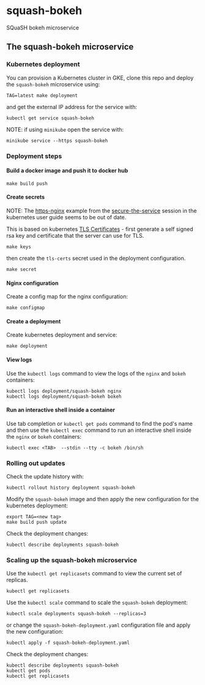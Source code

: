 # squash-bokeh
SQuaSH bokeh microservice

## The squash-bokeh microservice


### Kubernetes deployment

You can provision a Kubernetes cluster in GKE, clone this repo and deploy the `squash-bokeh` microservice using:


```
TAG=latest make deployment
```


and get the external IP address for the service with:
```
kubectl get service squash-bokeh
```

NOTE: if using `minikube` open the service with:

```
minikube service --https squash-bokeh
```

### Deployment steps

#### Build a docker image and push it to docker hub

```
make build push
```

#### Create secrets


NOTE: The [https-nginx](https://github.com/kubernetes/kubernetes/issues/14017)
example from the [secure-the-service](https://kubernetes.io/docs/concepts/services-networking/connect-applications-service/#securing-the-service) session in the kubernetes user guide seems to be out of date.

This is based on kubernetes [TLS Certificates](https://github.com/kubernetes/ingress/blob/master/examples/PREREQUISITES.md#tls-certificates) -
first generate a self signed rsa key and certificate that the server can use for TLS. 

```
make keys
```

then create the `tls-certs` secret used in the deployment configuration. 

```
make secret
```

#### Nginx configuration

Create a config map for the nginx configuration:

```
make configmap 
```

#### Create a deployment

Create kubernetes deployment and service:
```
make deployment
```

#### View logs

Use the `kubectl logs` command to view the logs of the `nginx` and `bokeh` containers:

```
kubectl logs deployment/squash-bokeh nginx
kubectl logs deployment/squash-bokeh bokeh
```

#### Run an interactive shell inside a container

Use tab completion or `kubectl get pods` command to find the pod's name and then use the `kubectl exec` command to run an interactive shell inside the `nginx` or `bokeh` containers:

```
kubectl exec <TAB>  --stdin --tty -c bokeh /bin/sh
```

### Rolling out updates

Check the update history with:

```
kubectl rollout history deployment squash-bokeh
```

Modify the `squash-bokeh` image and then apply the new configuration for the kubernetes deployment:
  
```
export TAG=<new tag>
make build push update
```

Check the deployment changes:

```
kubectl describe deployments squash-bokeh
```

### Scaling up the squash-bokeh microservice

Use the `kubectl get replicasets` command to view the current set of replicas.
```
kubectl get replicasets
```

Use the `kubectl scale` command to scale the `squash-bokeh` deployment:

```
kubectl scale deployments squash-bokeh --replicas=3
```

or change the `squash-bokeh-deployment.yaml` configuration file and apply the new configuration:

```
kubectl apply -f squash-bokeh-deployment.yaml
```

Check the deployment changes:

```
kubectl describe deployments squash-bokeh
kubectl get pods
kubectl get replicasets
```


